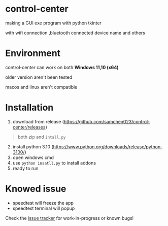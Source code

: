 # control-center

making a GUI exe program with python tkinter

with wifi connection ,bluetooth connected device name and others
# Environment
control-center can work on both **Windows 11,10 (x64)**

older version aren't been tested 

macos and linux aren't compatible 

# Installation

1. download from release (https://github.com/samchen023/control-center/releases)
> both zip and `intall.py`
2. install python 3.10 (https://www.python.org/downloads/release/python-3100/)
3. open windows cmd
4. use `python insatll.py` to install addons 
5. ready to run

# Knowed issue

- speedtest will freeze the app 
- speedtest terminal will popup

Check the  [issue tracker](https://github.com/samchen023/control-center/issues)  for work-in-progress or known bugs!
